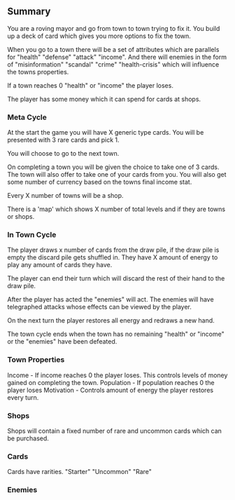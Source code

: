 ## Summary

You are a roving mayor and go from town to town trying to fix it. You build up a deck of card which gives you more options to fix the town.

When you go to a town there will be a set of attributes which are parallels for "health" "defense" "attack" "income". And there will enemies in the form of "misinformation" "scandal" "crime" "health-crisis" which will influence the towns properties.

If a town reaches 0 "health" or "income" the player loses.

The player has some money which it can spend for cards at shops.

### Meta Cycle

At the start the game you will have X generic type cards. You will be presented with 3 rare cards and pick 1.

You will choose to go to the next town.

On completing a town you will be given the choice to take one of 3 cards. The town will also offer to take one of your cards from you. You will also get some number of currency based on the towns final income stat.

Every X number of towns will be a shop.

There is a 'map' which shows X number of total levels and if they are towns or shops.

### In Town Cycle

The player draws x number of cards from the draw pile, if the draw pile is empty the discard pile gets shuffled in. They have X amount of energy to play any amount of cards they have.

The player can end their turn which will discard the rest of their hand to the draw pile.

After the player has acted the "enemies" will act. The enemies will have telegraphed attacks whose effects can be viewed by the player.

On the next turn the player restores all energy and redraws a new hand.

The town cycle ends when the town has no remaining "health" or "income" or the "enemies" have been defeated.

### Town Properties

Income - If income reaches 0 the player loses. This controls levels of money gained on completing the town.
Population - If population reaches 0 the player loses
Motivation - Controls amount of energy the player restores every turn.

### Shops

Shops will contain a fixed number of rare and uncommon cards which can be purchased.

### Cards

Cards have rarities. "Starter" "Uncommon" "Rare"

### Enemies